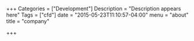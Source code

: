 +++
Categories = ["Development"]
Description = "Description appears here"
Tags = ["cfd"]
date = "2015-05-23T11:10:57-04:00"
menu = "about"
title = "company"

+++

